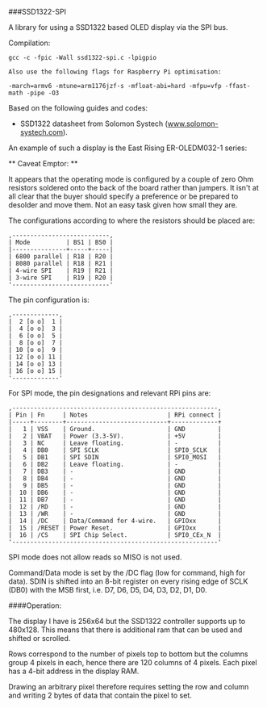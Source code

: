 ###SSD1322-SPI

A library for using a SSD1322 based OLED display via the SPI bus.

Compilation:

    gcc -c -fpic -Wall ssd1322-spi.c -lpigpio

    Also use the following flags for Raspberry Pi optimisation:

    -march=armv6 -mtune=arm1176jzf-s -mfloat-abi=hard -mfpu=vfp -ffast-math -pipe -O3

Based on the following guides and codes:
* SSD1322 datasheet from Solomon Systech (www.solomon-systech.com).

An example of such a display is the East Rising ER-OLEDM032-1 series:

 ** Caveat Emptor: **

 It appears that the operating mode is configured by a couple of zero Ohm resistors soldered onto the back of the board rather than jumpers. It isn't at all clear that the buyer should specify a preference or be prepared to desolder and move them. Not an easy task given how small they are.

The configurations according to where the resistors should be placed are:

    ,---------------------------,
    | Mode          | BS1 | BS0 |
    |---------------+-----+-----|
    | 6800 parallel | R18 | R20 |
    | 8080 parallel | R18 | R21 |
    | 4-wire SPI    | R19 | R21 |
    | 3-wire SPI    | R19 | R20 |
    '---------------------------'

The pin configuration is:

    ,-------------,
    |  2 [o o]  1 |
    |  4 [o o]  3 |
    |  6 [o o]  5 |
    |  8 [o o]  7 |
    | 10 [o o]  9 |
    | 12 [o o] 11 |
    | 14 [o o] 13 |
    | 16 [o o] 15 |
    '-------------'

For SPI mode, the pin designations and relevant RPi pins are:

    ,---------------------------------------------------------,
    | Pin | Fn     | Notes                      | RPi connect |
    |-----+--------+----------------------------+-------------+
    |   1 | VSS    | Ground.                    | GND         |
    |   2 | VBAT   | Power (3.3-5V).            | +5V         |
    |   3 | NC     | Leave floating.            | -           |
    |   4 | DB0    | SPI SCLK                   | SPI0_SCLK   |
    |   5 | DB1    | SPI SDIN                   | SPI0_MOSI   |
    |   6 | DB2    | Leave floating.            | -           |
    |   7 | DB3    | -                          | GND         |
    |   8 | DB4    | -                          | GND         |
    |   9 | DB5    | -                          | GND         |
    |  10 | DB6    | -                          | GND         |
    |  11 | DB7    | -                          | GND         |
    |  12 | /RD    | -                          | GND         |
    |  13 | /WR    | -                          | GND         |
    |  14 | /DC    | Data/Command for 4-wire.   | GPIOxx      |
    |  15 | /RESET | Power Reset.               | GPIOxx      |
    |  16 | /CS    | SPI Chip Select.           | SPI0_CEx_N  |
    '---------------------------------------------------------'

SPI mode does not allow reads so MISO is not used.

Command/Data mode is set by the /DC flag (low for command, high for data). SDIN is shifted into an 8-bit register on every rising edge of SCLK (DB0) with the MSB first, i.e. D7, D6, D5, D4, D3, D2, D1, D0.

####Operation:

The display I have is 256x64 but the SSD1322 controller supports up to 480x128. This means that there is additional ram that can be used and shifted or scrolled.

Rows correspond to the number of pixels top to bottom but the columns group 4 pixels in each, hence there are 120 columns of 4 pixels. Each pixel has a 4-bit address in the display RAM.

Drawing an arbitrary pixel therefore requires setting the row and column and writing 2 bytes of data that contain the pixel to set.
